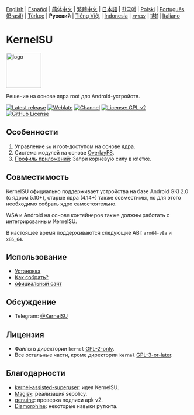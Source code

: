 [English](README.md) | [Español](README_ES.md) | [简体中文](README_CN.md) | [繁體中文](README_TW.md) | [日本語](README_JP.md) | [한국어](README_KR.md) | [Polski](README_PL.md) | [Português (Brasil)](README_PT-BR.md) | [Türkçe](README_TR.md) | **Русский** | [Tiếng Việt](README_VI.md) | [Indonesia](README_ID.md) | [עברית](README_IW.md) | [हिंदी](README_IN.md) | [Italiano](README_IT.md)

# KernelSU

<img src="https://kernelsu.org/logo.png" style="width: 96px;" alt="logo">

Решение на основе ядра root для Android-устройств.

[![Latest release](https://img.shields.io/github/v/release/tiann/KernelSU?label=Release&logo=github)](https://github.com/tiann/KernelSU/releases/latest)
[![Weblate](https://img.shields.io/badge/Localization-Weblate-teal?logo=weblate)](https://hosted.weblate.org/engage/kernelsu)
[![Channel](https://img.shields.io/badge/Follow-Telegram-blue.svg?logo=telegram)](https://t.me/KernelSU)
[![License: GPL v2](https://img.shields.io/badge/License-GPL%20v2-orange.svg?logo=gnu)](https://www.gnu.org/licenses/old-licenses/gpl-2.0.en.html)
[![GitHub License](https://img.shields.io/github/license/tiann/KernelSU?logo=gnu)](/LICENSE)

## Особенности

1. Управление `su` и root-доступом на основе ядра.
2. Система модулей на основе [OverlayFS](https://en.wikipedia.org/wiki/OverlayFS).
3. [Профиль приложений](https://kernelsu.org/ru_RU/guide/app-profile.html): Запри корневую силу в клетке.

## Совместимость

KernelSU официально поддерживает устройства на базе Android GKI 2.0 (с ядром 5.10+), старые ядра (4.14+) также совместимы, но для этого необходимо собрать ядро самостоятельно.

WSA и Android на основе контейнеров также должны работать с интегрированным KernelSU.

В настоящее время поддерживаются следующие ABI: `arm64-v8a` и `x86_64`.

## Использование

- [Установка](https://kernelsu.org/ru_RU/guide/installation.html)
- [Как собрать?](https://kernelsu.org/ru_RU/guide/how-to-build.html)
- [официальный сайт](https://kernelsu.org/ru_RU/)

## Обсуждение

- Telegram: [@KernelSU](https://t.me/KernelSU)

## Лицензия

- Файлы в директории `kernel` [GPL-2-only](https://www.gnu.org/licenses/old-licenses/gpl-2.0.en.html).
- Все остальные части, кроме директории `kernel` [GPL-3-or-later](https://www.gnu.org/licenses/gpl-3.0.html).

## Благодарности

- [kernel-assisted-superuser](https://git.zx2c4.com/kernel-assisted-superuser/about/): идея KernelSU.
- [Magisk](https://github.com/topjohnwu/Magisk): реализация sepolicy.
- [genuine](https://github.com/brevent/genuine/): проверка подписи apk v2.
- [Diamorphine](https://github.com/m0nad/Diamorphine): некоторые навыки руткита.
